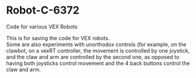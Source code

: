 # Robot-C-6372
Code for various VEX Robots

This is for saving the code for VEX robots.  
Some are also experiments with unorthodox controls 
(for example, on the clawbot, on a vexRT controller, the movement is controlled by one joystick, and the claw and arm are controlled by the second one,
as opposed to having both joysticks control movement and the 4 back buttons control the claw and arm.



